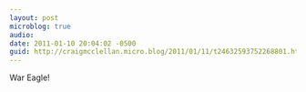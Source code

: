 ```yaml
---
layout: post
microblog: true
audio: 
date: 2011-01-10 20:04:02 -0500
guid: http://craigmcclellan.micro.blog/2011/01/11/t24632593752268801.html
---
```

War Eagle!
